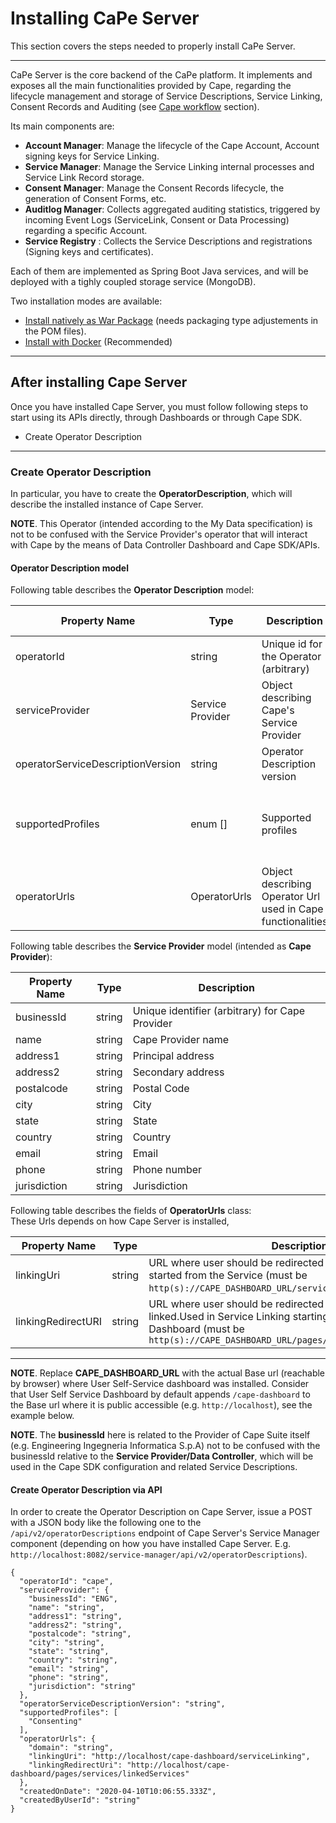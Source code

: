 # Installing CaPe Server

This section covers the steps needed to properly install CaPe Server.

---

CaPe Server is the core backend of the CaPe platform. 
It implements and exposes all the main functionalities provided by Cape, regarding the lifecycle management and storage of Service Descriptions, Service Linking, Consent Records and Auditing (see [Cape workflow](../workflow/workflow.md) section).

Its main components are: 

 - **Account Manager**: Manage the lifecycle of the Cape Account, Account signing keys for Service Linking. 
 - **Service Manager**: Manage the Service Linking internal processes and Service Link Record storage.
 - **Consent Manager**: Manage the Consent Records lifecycle, the generation of Consent Forms, etc.
 - **Auditlog Manager**: Collects aggregated auditing statistics, triggered by incoming Event Logs (ServiceLink, Consent or Data Processing) regarding a specific Account.
 - **Service Registry** : Collects the Service Descriptions and registrations (Signing keys and certificates).

Each of them are implemented as Spring Boot Java services, and will be deployed with a tighly coupled storage service (MongoDB).

Two installation modes are available:

-   [Install natively as War Package](install-cape-server-war.md) (needs packaging type adjustements in the POM files).
-   [Install with Docker](install-cape-server-docker.md) (Recommended)

---
## After installing Cape Server

Once you have installed Cape Server, you must follow following steps to start using its APIs directly, through Dashboards or through Cape SDK.

 - Create Operator Description
 
---
### Create Operator Description
In particular, you have to create the **OperatorDescription**, which will describe the installed instance of Cape Server.

**NOTE**. This Operator (intended according to the My Data specification) is not to be confused with the Service Provider's operator that will interact with Cape by the means of Data Controller Dashboard and Cape SDK/APIs.

#### Operator Description model

Following table describes the **Operator Description** model:

| Property Name                     | Type         | Description                                                 | Allowed values                                                                      |
|-----------------------------------|--------------|-------------------------------------------------------------|-------------------------------------------------------------------------------------|
| operatorId                        | string       | Unique id for the Operator (arbitrary)                      | any                                                                                 |
| serviceProvider                   | Service Provider       | Object describing Cape's Service Provider                   | See below                                                                           |
| operatorServiceDescriptionVersion | string       | Operator Description version                                | any                                                                                 |
| supportedProfiles                 | enum []      | Supported profiles                                          | "contract", "consenting",​ "​3rd​ ​party​ ​re-use",​ "​notification",​ "​objection" |
| operatorUrls                      | OperatorUrls | Object describing Operator Url used in Cape functionalities | See below                                                                           |


Following table describes the **Service Provider** model (intended as **Cape Provider**):

| Property Name | Type   | Description                                     |
|---------------|--------|-------------------------------------------------|
| businessId    | string | Unique identifier (arbitrary) for Cape Provider |
| name          | string | Cape Provider name                              |
| address1      | string | Principal address                               |
| address2      | string | Secondary address                               |
| postalcode    | string | Postal Code                                     |
| city          | string | City                                            |
| state         | string | State                                           |
| country       | string | Country                                         |
| email         | string | Email                                           |
| phone         | string | Phone number                                    |
| jurisdiction  | string | Jurisdiction                                    |



Following table describes the fields of **OperatorUrls** class:			
These Urls depends on how Cape Server is installed,

| Property Name      | Type   | Description                                                         |
|--------------------|--------|---------------------------------------------------------------------|
| linkingUri         | string | URL where user should be redirected when Service Linking started from the Service (must be `http(s)://CAPE_DASHBOARD_URL/serviceLinking`) |
| linkingRedirectURI | string | URL​ ​where user​ ​should​ ​be redirected​ ​after​ ​service​ ​has been​ ​linked.​ ​Used​ ​in​ ​Service Linking​ ​starting​ ​from​ User Self-Service Dashboard  (must be `http(s)://CAPE_DASHBOARD_URL/pages/services/linkedServices)` |

---

**NOTE**. Replace **CAPE_DASHBOARD_URL** with the actual Base url (reachable by browser) where User Self-Service dashboard was installed.
          Consider that User Self Service Dashboard by default appends `/cape-dashboard` to the Base url where it is public accessible (e.g. `http://localhost`), see the example below.

**NOTE**. The **businessId** here is related to the Provider of Cape Suite itself (e.g. Engineering Ingegneria Informatica S.p.A) not to be confused with the businessId relative to the **Service Provider/Data Controller**, which will be used in the Cape SDK configuration and related Service Descriptions.



#### Create Operator Description via API

In order to create the Operator Description on Cape Server, issue a POST with a JSON body like the following one to the `/api/v2/operatorDescriptions` endpoint of Cape Server's Service Manager component (depending on how you have installed Cape Server. E.g. `http://localhost:8082/service-manager/api/v2/operatorDescriptions`).

```
{
  "operatorId": "cape",
  "serviceProvider": {
    "businessId": "ENG", 
    "name": "string",
    "address1": "string",
    "address2": "string",
    "postalcode": "string",
    "city": "string",
    "state": "string",
    "country": "string",
    "email": "string",
    "phone": "string",
    "jurisdiction": "string"
  },
  "operatorServiceDescriptionVersion": "string",
  "supportedProfiles": [
    "Consenting"
  ],
  "operatorUrls": {
    "domain": "string",
    "linkingUri": "http://localhost/cape-dashboard/serviceLinking",
    "linkingRedirectUri": "http://localhost/cape-dashboard/pages/services/linkedServices"
  },
  "createdOnDate": "2020-04-10T10:06:55.333Z",
  "createdByUserId": "string"
}
```
